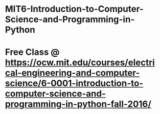 # MIT6-Introduction-to-Computer-Science-and-Programming-in-Python
# Free Class @ https://ocw.mit.edu/courses/electrical-engineering-and-computer-science/6-0001-introduction-to-computer-science-and-programming-in-python-fall-2016/
